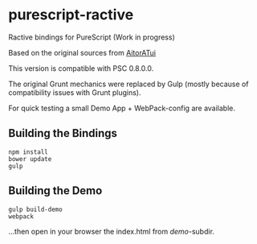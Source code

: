 
# purescript-ractive

Ractive bindings for PureScript (Work in progress)

Based on the original sources from <a href="https://github.com/AitorATuin/purescript-ractive" target="_blank">AitorATui</a>

This version is compatible with PSC 0.8.0.0.

The original Grunt mechanics were replaced by Gulp (mostly because of compatibility issues with Grunt plugins).

For quick testing a small Demo App + WebPack-config are available.

## Building the Bindings

```
npm install
bower update
gulp
```

## Building the Demo

```
gulp build-demo
webpack
```
...then open in your browser the index.html from *demo*-subdir.
